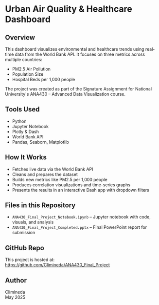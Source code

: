 # Urban Air Quality & Healthcare Dashboard

## Overview
This dashboard visualizes environmental and healthcare trends using real-time data from the World Bank API.
It focuses on three metrics across multiple countries:  
- PM2.5 Air Pollution  
- Population Size  
- Hospital Beds per 1,000 people  

The project was created as part of the Signature Assignment for National University's ANA430 – Advanced Data Visualization course.

## Tools Used
- Python
- Jupyter Notebook
- Plotly & Dash
- World Bank API
- Pandas, Seaborn, Matplotlib

## How It Works
- Fetches live data via the World Bank API
- Cleans and prepares the dataset
- Builds new metrics like PM2.5 per 1,000 people
- Produces correlation visualizations and time-series graphs
- Presents the results in an interactive Dash app with dropdown filters

## Files in this Repository
- `ANA430_Final_Project_Notebook.ipynb` – Jupyter notebook with code, visuals, and analysis
- `ANA430_Final_Project_Completed.pptx` – Final PowerPoint report for submission

## GitHub Repo
This project is hosted at:  
https://github.com/Climineda/ANA430_Final_Project

## Author
Climineda  
May 2025

